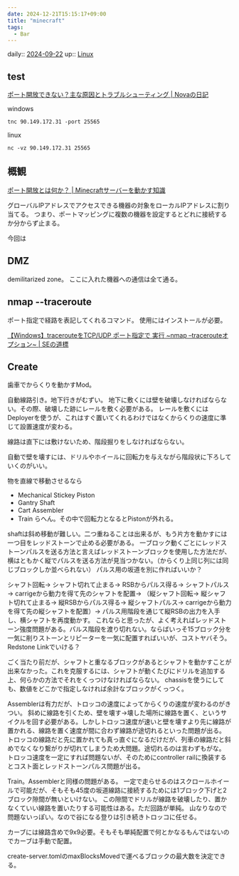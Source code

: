 ```yaml
---
date: 2024-12-21T15:15:17+09:00
title: "minecraft"
tags:
  - Bar
---
```


daily:: [2024-09-22](Daily_Note/2024-09-22.md)
up:: [Linux](../Linux.md)

## test

[ポート開放できない？主な原因とトラブルシューティング  |  Novaの日記](https://novablog.work/why-port/#toc32)

windows
```
tnc 90.149.172.31 -port 25565
```

linux
```
nc -vz 90.149.172.31 25565
```

## 概観
[ポート開放とは何か？ | Minecraftサーバーを動かす知識](https://e-craft.io/beginner/port-open/)

グローバルIPアドレスでアクセスできる機器の対象をローカルIPアドレスに割り当てる。
つまり、ポートマッピングに複数の機器を設定するとどれに接続するか分からず止まる。

今回は

## DMZ
demilitarized zone。
ここに入れた機器への通信は全て通る。

## nmap --traceroute
ポート指定で経路を表記してくれるコマンド。
使用にはインストールが必要。

[【Windows】tracerouteをTCP/UDP ポート指定で 実行 \~nmap –tracerouteオプション\~  |  SEの道標](https://milestone-of-se.nesuke.com/knowhow/test-tool/windows-tcp-udp-traceroute/)

## Create
歯車でからくりを動かすMod。

自動線路引き。地下行きがむずい。
地下に敷くには壁を破壊しなければならない。その際、破壊した跡にレールを敷く必要がある。
レールを敷くにはDeployerを使うが、これはすぐ置いてくれるわけではなくからくりの速度に準じて設置速度が変わる。

線路は直下には敷けないため、階段掘りをしなければならない。

自動で壁を壊すには、ドリルやホイールに回転力を与えながら階段状に下ろしていくのがいい。

物を直線で移動させるなら
- Mechanical Stickey Piston
- Gantry Shaft
- Cart Assembler
- Train
らへん。その中で回転力となるとPistonが外れる。


shaftは斜め移動が難しい。二つ重ねることは出来るが、もう片方を動かすには一つ目をレッドストーンで止める必要がある。
一ブロック動くごとにレッドストーンパルスを送る方法と言えばレッドストーンブロックを使用した方法だが、横はともかく縦でパルスを送る方法が見当つかない。（からくり上同じ列には同じブロックしか並べられない）
パルス用の坂道を別に作ればいいか？

シャフト回転→
シャフト切れて止まる→
RSBからパルス得る→
シャフトパルス→
carrigeから動力を得て先のシャフトを配置→
（縦シャフト回転→
縦シャフト切れて止まる→
縦RSBからパルス得る→
縦シャフトパルス→
carrigeから動力を得て先の縦シャフトを配置）→
パルス用階段を通じて縦RSBの出力を入手し、横シャフトを再度動かす。
これならと思ったが、よく考えればレッドストーン強度問題がある。パルス階段を渡り切れない。ならばいっそ15ブロック分を一気に削りストーンとリピーターを一気に配置すればいいが、コストヤバそう。Redstone Linkでいける？

ごく当たり前だが、シャフトと重なるブロックがあるとシャフトを動かすことが出来なかった。これを克服するには、シャフトが動くたびにドリルを追加する上、何らかの方法でそれをくっつけなければならない。
chassisを使うにしても、数値をどこかで指定しなければ余計なブロックがくっつく。


Assemblerは有力だが、トロッコの速度によってからくりの速度が変わるのがきつい。
斜めに線路を引くため、壁を壊す→壊した場所に線路を置く、というサイクルを回す必要がある。しかしトロッコ速度が速いと壁を壊すより先に線路が置かれる、線路を置く速度が間に合わず線路が途切れるといった問題が出る。
トロッコの線路だと先に置かれても真っ直ぐになるだけだが、列車の線路だと斜めでなくなり繋がりが切れてしまうため大問題。途切れるのは言わずもがな。
トロッコ速度を一定にすれば問題ないが、そのためにcontroller railに換装するとコスト面とレッドストーンパルス問題が出る。


Train。Assemblerと同様の問題がある。
一定で走らせるのはスクロールホイールで可能だが、そもそも45度の坂道線路に接続するためには1ブロック下げと2ブロック隙間が無いといけない。
この隙間でドリルが線路を破壊したり、置かなくていい線路を置いたりする可能性はある。ただ回路が単純。
山なりなので問題ないっぽい。なので谷になる登りは引き続きトロッコに任せる。


カーブには線路含めで9x9必要。そもそも単純配置で何とかなるもんではないのでカーブは手動で配置。

create-server.tomlのmaxBlocksMovedで運べるブロックの最大数を決定できる。




